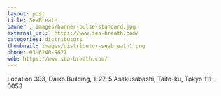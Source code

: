 ```yaml
---
layout: post
title: SeaBreath
banner : images/banner-pulse-standard.jpg
external_url:  https://www.sea-breath.com/
categories: distributors
thumbnail: images/distributor-seabreath1.png
phone: 03-6240-9627
web: https://www.sea-breath.com/
---
```

<p class='distributor-addr'>Location 303, Daiko Building, 
1-27-5 Asakusabashi, Taito-ku, 
Tokyo 111-0053
</p>